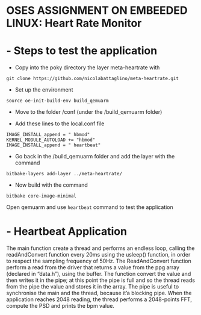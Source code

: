 # OSES ASSIGNMENT ON EMBEEDED LINUX: Heart Rate Monitor

# - Steps to test the application

- Copy into the poky directory the layer meta-heartrate with

`git clone https://github.com/nicolabattaglino/meta-heartrate.git`

- Set up the environment   

`source oe-init-build-env build_qemuarm`

- Move to the folder /conf (under the /build_qemuarm folder)

- Add these lines to the local.conf file
```
IMAGE_INSTALL_append = " hbmod"
KERNEL_MODULE_AUTOLOAD += "hbmod"
IMAGE_INSTALL_append = " heartbeat"
```
- Go back in the /build_qemuarm folder and add the layer with the command

`bitbake-layers add-layer ../meta-heartrate/`

- Now build with the command 

`bitbake core-image-minimal`

Open qemuarm and use `heartbeat` command to test the application

# - Heartbeat Application

The main function create a thread and performs an endless loop, calling the readAndConvert function every 20ms using the usleep() function, in order to respect the sampling frequency of 50Hz.
The ReadAndConvert function perform a read from the driver that returns a value from the ppg array (declared in “data.h”), using the buffer. The function convert the value and then writes it in the pipe; at this point the pipe is full and so the thread reads from the pipe the value and stores it in the array. The pipe is useful to synchronise the main and the thread, because it’a blocking pipe.
When the application reaches 2048 reading, the thread performs a 2048-points FFT, compute the PSD and prints the bpm value.


